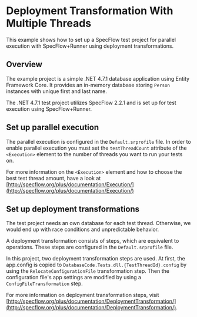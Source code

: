 # Deployment Transformation With Multiple Threads

This example shows how to set up a SpecFlow test project for parallel execution with SpecFlow+Runner using deployment transformations.

## Overview

The example project is a simple .NET 4.7.1 database application using Entity Framework Core.
It provides an in-memory database storing `Person` instances with unique first and last name.

The .NET 4.7.1 test project utilizes SpecFlow 2.2.1 and is set up for test execution using SpecFlow+Runner.

## Set up parallel execution

The parallel execution is configured in the `Default.srprofile` file.
In order to enable parallel execution you must set the `testThreadCount` attribute of the `<Execution>` element to the number of threads you want to run your tests on.

For more information on the `<Execution>` element and how to choose the best test thread amount, have a look at [http://specflow.org/plus/documentation/Execution/](http://specflow.org/plus/documentation/Execution/)

## Set up deployment transformations

The test project needs an own database for each test thread.
Otherwise, we would end up with race conditions and unpredictable behavior.

A deployment transformation consists of steps, which are equivalent to operations.
These steps are configured in the `Default.srprofile` file.

In this project, two deployment transformation steps are used.
At first, the app.config is copied to `DatabaseCode.Tests.dll.{TestThreadId}.config` by using the `RelocateConfigurationFile` transformation step.
Then the configuration file's app settings are modified by using a `ConfigFileTransformation` step.

For more information on deployment transformation steps, visit [http://specflow.org/plus/documentation/DeploymentTransformation/](http://specflow.org/plus/documentation/DeploymentTransformation/).